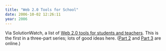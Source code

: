 ```yaml
---
title: "Web 2.0 Tools for School"
date: 2006-10-02 12:26:11
year: 2006
---
```

Via SolutionWatch, a list of <a href="http://www.solutionwatch.com/512/back-to-school-with-the-class-of-web-20-part-1/">Web 2.0 tools for students and teachers</a>.  This is the first in a three-part series; lots of good ideas here. (<a href="http://www.solutionwatch.com/515/back-to-school-with-the-class-of-web-20-part-2/">Part 2</a> and <a href="http://www.solutionwatch.com/519/back-to-school-with-the-class-of-web-20-part-3/">Part 3</a> are online.)
